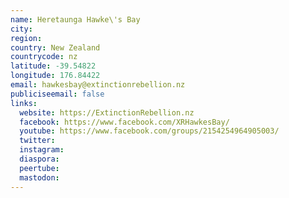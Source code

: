 ```yaml
---
name: Heretaunga Hawke\'s Bay
city:
region:
country: New Zealand
countrycode: nz
latitude: -39.54822
longitude: 176.84422
email: hawkesbay@extinctionrebellion.nz
publiciseemail: false
links:
  website: https://ExtinctionRebellion.nz
  facebook: https://www.facebook.com/XRHawkesBay/
  youtube: https://www.facebook.com/groups/2154254964905003/
  twitter:
  instagram:
  diaspora:
  peertube:
  mastodon:
---
```

